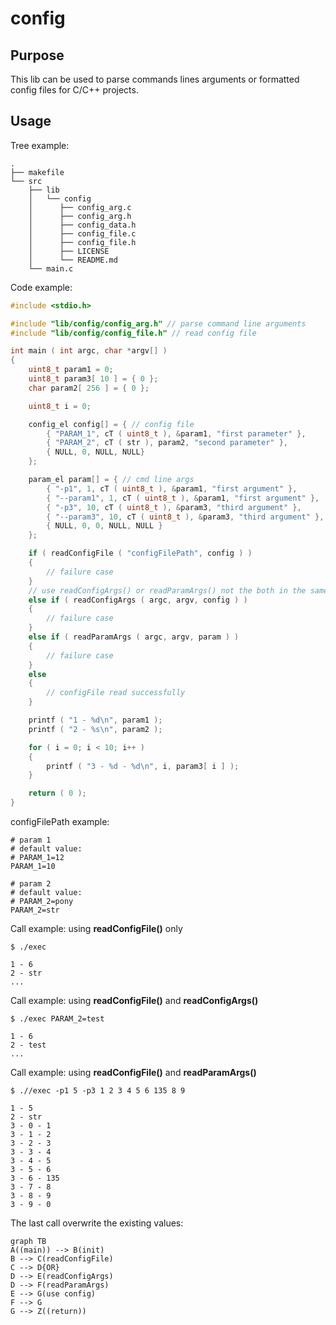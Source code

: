 # config

## Purpose

This lib can be used to parse commands lines arguments or formatted config files for C/C++ projects.

## Usage
Tree example:
```shell
.
├── makefile
└── src
    ├── lib
    │   └── config
    │      ├── config_arg.c
    │      ├── config_arg.h
    │      ├── config_data.h
    │      ├── config_file.c
    │      ├── config_file.h
    │      ├── LICENSE
    │      └── README.md
    └── main.c
```

Code example:
```C
#include <stdio.h>

#include "lib/config/config_arg.h" // parse command line arguments
#include "lib/config/config_file.h" // read config file

int main ( int argc, char *argv[] )
{
	uint8_t param1 = 0;
	uint8_t param3[ 10 ] = { 0 };
	char param2[ 256 ] = { 0 };

	uint8_t i = 0;

	config_el config[] = { // config file
		{ "PARAM_1", cT ( uint8_t ), &param1, "first parameter" },
		{ "PARAM_2", cT ( str ), param2, "second parameter" },
		{ NULL, 0, NULL, NULL}
	};

	param_el param[] = { // cmd line args
		{ "-p1", 1, cT ( uint8_t ), &param1, "first argument" },
		{ "--param1", 1, cT ( uint8_t ), &param1, "first argument" },
		{ "-p3", 10, cT ( uint8_t ), &param3, "third argument" },
		{ "--param3", 10, cT ( uint8_t ), &param3, "third argument" },
		{ NULL, 0, 0, NULL, NULL }
	};

	if ( readConfigFile ( "configFilePath", config ) )
	{
		// failure case
	}
	// use readConfigArgs() or readParamArgs() not the both in the same code
	else if ( readConfigArgs ( argc, argv, config ) )
	{
		// failure case
	}
	else if ( readParamArgs ( argc, argv, param ) )
	{
		// failure case
	}
	else
	{
		// configFile read successfully
	}

	printf ( "1 - %d\n", param1 );
	printf ( "2 - %s\n", param2 );

	for ( i = 0; i < 10; i++ )
	{
		printf ( "3 - %d - %d\n", i, param3[ i ] );
	}

	return ( 0 );
}
```

configFilePath example:
```
# param 1
# default value:
# PARAM_1=12
PARAM_1=10

# param 2
# default value:
# PARAM_2=pony
PARAM_2=str
```

Call example: using **readConfigFile()** only
```
$ ./exec

1 - 6
2 - str
...
```

Call example: using **readConfigFile()** and **readConfigArgs()**
```
$ ./exec PARAM_2=test

1 - 6
2 - test
...
```

Call example: using **readConfigFile()** and **readParamArgs()**
```
$ .//exec -p1 5 -p3 1 2 3 4 5 6 135 8 9

1 - 5
2 - str
3 - 0 - 1
3 - 1 - 2
3 - 2 - 3
3 - 3 - 4
3 - 4 - 5
3 - 5 - 6
3 - 6 - 135
3 - 7 - 8
3 - 8 - 9
3 - 9 - 0
```

The last call overwrite the existing values:
```mermaid
graph TB
A((main)) --> B(init)
B --> C(readConfigFile)
C --> D{OR}
D --> E(readConfigArgs)
D --> F(readParamArgs)
E --> G(use config)
F --> G
G --> Z((return))
```
